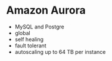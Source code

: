 # Amazon Aurora
- MySQL and Postgre
- global
- self healing
- fault tolerant
- autoscaling up to 64 TB per instance